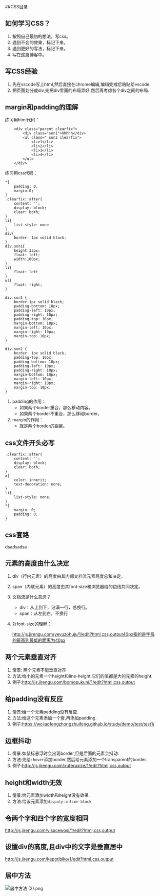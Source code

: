 ##CSS目录







## 如何学习CSS？

1. 按照自己最初的想法，写css。
2. 遇到不会的效果，标记下来。
3. 遇到更好的写法，标记下来。
4. 写在这篇博客中。



## 写CSS经验

1. 先在vscode写上html,然后直接在chrome编辑,编辑完成后粘贴给vscode.
2. 把页面划分成div,先把div里面的布局弄好,然后再考虑各个div之间的布局.

## margin和padding的理解

练习用html代码：

```
    <div class="parent clearfix">
        <div class="son1">hhhhh</div>
        <ul class=" son2 clearfix">
            <li>1</li>
            <li>2</li>
            <li>3</li>
            <li>4</li>
        </ul>
    </div>
```

练习用css代码：

```
*{
    padding: 0;
    margin:0;
}
.clearfix::after{
    content: '';
    display: block;
    clear: both;
}
li{
    list-style: none
}
div{
    border: 1px solid black;
}
div.son1{
    height:33px;
    float: left;
    width:100px;
}
li{
    float: left
}
ul{
    float: right;
}

div.son1 {
	border:1px solid black;
    padding-bottom: 10px;
    padding-left: 10px;
    padding-right: 10px;
    padding-top: 10px;
    margin-bottom: 10px;
    margin-left: 10px;
    margin-right: 10px;
    margin-top: 10px;
}

div.son2 {
    border: 1px solid black;
    padding-top: 10px;
    padding-bottom: 10px;
    padding-left: 10px;
    padding-right: 10px;
    margin-bottom: 10px;
    margin-left: 10px;
    margin-right: 10px;
    margin-top: 10px;
}
```

1. padding的作用：
   - 如果两个border重合，那么移动内容。
   - 如果两个border不重合，那么移动border。
2. margin的作用：
   - 就是两个border的距离。










##  css文件开头必写

```
.clearfix::after{
    content: '';
    display: block;
    clear: both;
}
a{
    color: inherit;
    text-decoration: none;
}
li{
    list-style: none;
}
*{
    margin: 0;
    padding: 0;
}
```



## css套路

dsadsadsa





## 元素的高度由什么决定

1. div（行内元素）的高度由其内部文档流元素高度总和决定。

2. span（内联元素）的高度由其font-size和浏览器给的边线共同决定。

3. 文档流是什么意思？

   - div：从上到下，沾满一行，总换行。
   - span：从左到右，不换行

4. 对font-size的理解：

   http://js.jirengu.com/yeyuzohuju/1/edit?html,css,output40px指的是字母的最高到最低的距离为40px







## 两个元素垂直对齐

1. 情景: 两个元素不能垂直对齐
2. 方法:给小的元素一个height和line-height,它们的值都是大的元素的height.
3. 例子:http://js.jirengu.com/bomopukuni/1/edit?html,css,output





## 给padding没有反应

1. 情景:给一个元素padding没有反应.
2. 方法:给这个元素添加一个套,再添加padding.
3. 例子:https://wojiaofengzhongzhuifeng.github.io/study/demo/test/test1/






## 边框抖动	

1. 情景:如鼠标悬浮时会出现border,但是后面的元素会抖动.
2. 方法:先给`:hover`添加border,然后给元素添加一个transparent的border.
3. 例子:http://js.jirengu.com/xuferuxize/1/edit?html,css,output





## height和width无效

1. 情景:给元素添加width和height没有效果.
2. 方法:给该元素添加`dispaly:inline-block`








## 令两个字和四个字的宽度相同

http://js.jirengu.com/visacewosi/1/edit?html,css,output





## 设置div的高度,且div中的文字是垂直居中

http://js.jirengu.com/kepotibiko/1/edit?html,css,output





## 居中方法

![居中方法 (2).png](https://i.loli.net/2017/11/08/5a02c0d1b4aa0.png)